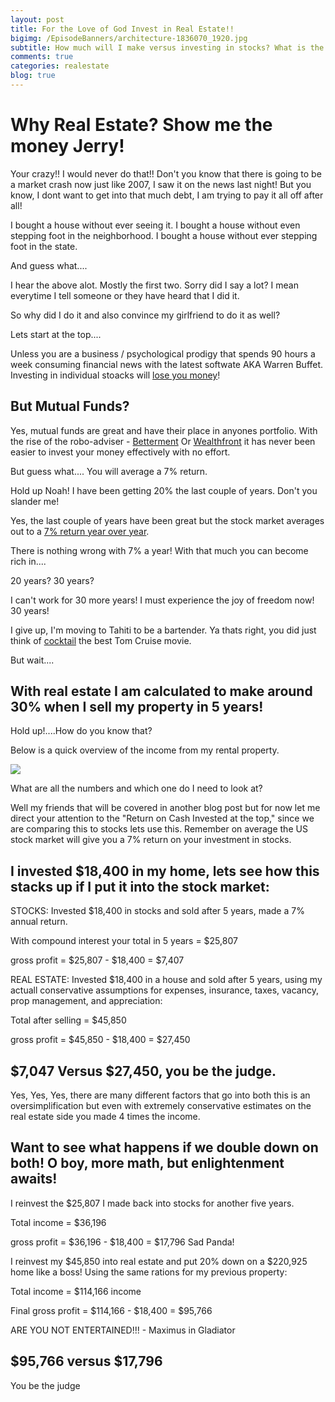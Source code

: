 ```yaml
---
layout: post
title: For the Love of God Invest in Real Estate!!
bigimg: /EpisodeBanners/architecture-1836070_1920.jpg
subtitle: How much will I make versus investing in stocks? What is the oppurtunity cost by not using this method?
comments: true
categories: realestate
blog: true
---
```


<h1>Why Real Estate? Show me the money Jerry!</h1>

Your crazy!! I would never do that!! Don't you know that there is going to be a market crash now just like 2007, I saw it on the news last night! But you know, I dont want to get into that much debt, I am trying to pay it all off after all! 

I bought a house without ever seeing it. I bought a house without even stepping foot in the neighborhood. I bought a house without ever stepping foot in the state. 

And guess what....

I hear the above alot. Mostly the first two. Sorry did I say a lot? I mean everytime I tell someone or they have heard that I did it. 

So why did I do it and also convince my girlfriend to do it as well? 

Lets start at the top....

Unless you are a business / psychological prodigy that spends 90 hours a week consuming financial news with the latest softwate AKA Warren Buffet. Investing in individual stoacks will [lose you money](http://www.mrmoneymustache.com/2014/11/04/why-i-put-my-last-100000-into-betterment/)!

## But Mutual Funds?

Yes, mutual funds are great and have their place in anyones portfolio. With the rise of the robo-adviser - [Betterment](https://www.betterment.com/) Or [Wealthfront](https://www.wealthfront.com/?gclid=CJ-j8rim9NMCFQctaQod6qoJYA) it has never been easier to invest your money effectively with no effort. 

But guess what.... You will average a 7% return. 

Hold up Noah! I have been getting 20% the last couple of years. Don't you slander me!  

Yes, the last couple of years have been great but the stock market averages out to a [7% return year over year](http://www.thesimpledollar.com/where-does-7-come-from-when-it-comes-to-long-term-stock-returns/).

There is nothing wrong with 7% a year! With that much you can become rich in....
 
 20 years? 30 years? 

 I can't work for 30 more years! I must experience the joy of freedom now! 30 years! 

 I give up, I'm moving to Tahiti to be a bartender. 
 Ya thats right, you did just think of [cocktail](http://www.imdb.com/title/tt0094889/) the best Tom Cruise movie. 

But wait.... 

## With real estate I am calculated to make around 30% when I sell my property in 5 years!

Hold up!....How do you know that?

Below is a quick overview of the income from my rental property. 

<img src="/img/RentalPropertyCalc.png">

What are all the numbers and which one do I need to look at? 

Well my friends that will be covered in another blog post but for now let me direct your attention to the "Return on Cash Invested at the top," since we are comparing this to stocks lets use this. Remember on average the US stock market will give you a 7% return on your investment in stocks. 

## I invested $18,400 in my home, lets see how this stacks up if I put it into the stock market:

STOCKS: Invested $18,400 in stocks and sold after 5 years, made a 7% annual return. 

With compound interest your total in 5 years = $25,807

gross profit = $25,807 - $18,400 = $7,407

REAL ESTATE: Invested $18,400 in a house and sold after 5 years, using my actuall conservative assumptions for expenses, insurance, taxes, vacancy, prop management, and appreciation:

Total after selling = $45,850 

gross profit = $45,850 - $18,400 = $27,450

## $7,047 Versus $27,450, you be the judge. 

Yes, Yes, Yes, there are many different factors that go into both this is an oversimplification but even with extremely conservative estimates on the real estate side you made 4 times the income. 

## Want to see what happens if we double down on both! O boy, more math, but enlightenment awaits! 

I reinvest the $25,807 I made back into stocks for another five years. 

Total income = $36,196

gross profit = $36,196 - $18,400 = $17,796 Sad Panda! 

I reinvest my $45,850 into real estate and put 20% down on a $220,925 home like a boss! Using the same rations for my previous property:

Total income = $114,166 income

Final gross profit = $114,166 - $18,400 = $95,766

ARE YOU NOT ENTERTAINED!!! - Maximus in Gladiator

## $95,766 versus $17,796

You be the judge













